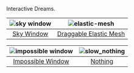 
Interactive Dreams.

| ![sky window](https://github.com/ray7551/sketch/blob/master/skyWindow/demo.gif?raw=true) | ![elastic-mesh](https://github.com/ray7551/sketch/blob/master/elastic-mesh/demo.gif?raw=true) |
|:---:|:---:|
| [Sky Window](https://ray7551.github.io/sketch/skyWindow) | [Draggable Elastic Mesh](https://ray7551.github.io/sketch/elastic-mesh) |

| ![impossible window](https://github.com/ray7551/sketch/blob/master/impossible-window/demo.gif?raw=true) | ![slow_nothing](https://github.com/ray7551/sketch/blob/master/slow_nothing/demo.gif?raw=true) |
|:---:|:---:|
| [Impossible Window](https://ray7551.github.io/sketch/impossible-window) | [Nothing](https://ray7551.github.io/sketch/slow_nothing) |

